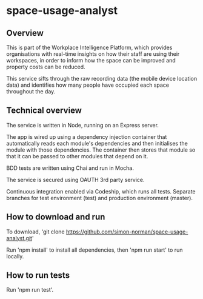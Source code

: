 # space-usage-analyst

## Overview

This is part of the Workplace Intelligence Platform, which provides organisations with real-time insights on how their staff are using their workspaces, in order to inform how the space can be improved and property costs can be reduced. 

This service sifts through the raw recording data (the mobile device location data) and identifies how many people have occupied each space throughout the day. 

## Technical overview

The service is written in Node, running on an Express server.

The app is wired up using a dependency injection container that automatically reads each module's dependencies and then initialises the module with those dependencies. The container then stores that module so that it can be passed to other modules that depend on it. 

BDD tests are written using Chai and run in Mocha.

The service is secured using OAUTH 3rd party service. 

Continuous integration enabled via Codeship, which runs all tests. Separate branches for test environment (test) and production environment (master). 

## How to download and run

To download, 'git clone https://github.com/simon-norman/space-usage-analyst.git'

Run 'npm install' to install all dependencies, then 'npm run start' to run locally. 

## How to run tests

Run 'npm run test'.





